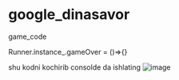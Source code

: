 # google_dinasavor
game_code

Runner.instance_.gameOver = ()=>{}

shu kodni kochirib consolde da ishlating 
![image](https://github.com/abdulbosit19980204/google_dinasavor/assets/71276545/1d152695-9073-4687-b641-b7e1719320fe)
